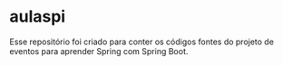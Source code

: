 # aulaspi

Esse repositório foi criado para conter os códigos fontes do projeto de eventos para aprender Spring com Spring Boot.
